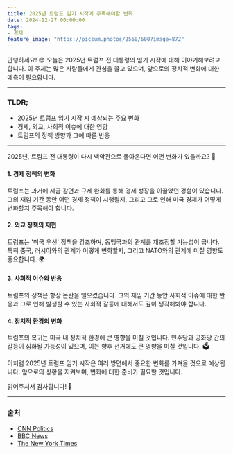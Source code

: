 ```yaml
---
title: 2025년 트럼프 임기 시작에 주목해야할 변화
date: 2024-12-27 00:00:00
tags: 
- 경제
feature_image: "https://picsum.photos/2560/600?image=872"
---
```


안녕하세요! 😊 오늘은 2025년 트럼프 전 대통령의 임기 시작에 대해 이야기해보려고 합니다. 이 주제는 많은 사람들에게 관심을 끌고 있으며, 앞으로의 정치적 변화에 대한 예측이 필요합니다.

---

### TLDR;
- 2025년 트럼프 임기 시작 시 예상되는 주요 변화
- 경제, 외교, 사회적 이슈에 대한 영향
- 트럼프의 정책 방향과 그에 따른 반응

---

2025년, 트럼프 전 대통령이 다시 백악관으로 돌아온다면 어떤 변화가 있을까요? 🤔

#### 1. 경제 정책의 변화
트럼프는 과거에 세금 감면과 규제 완화를 통해 경제 성장을 이끌었던 경험이 있습니다. 그의 재임 기간 동안 어떤 경제 정책이 시행될지, 그리고 그로 인해 미국 경제가 어떻게 변화할지 주목해야 합니다.

#### 2. 외교 정책의 재편
트럼프는 '미국 우선' 정책을 강조하며, 동맹국과의 관계를 재조정할 가능성이 큽니다. 특히 중국, 러시아와의 관계가 어떻게 변화할지, 그리고 NATO와의 관계에 미칠 영향도 중요합니다. 🌍

#### 3. 사회적 이슈와 반응
트럼프의 정책은 항상 논란을 일으켰습니다. 그의 재임 기간 동안 사회적 이슈에 대한 반응과 그로 인해 발생할 수 있는 사회적 갈등에 대해서도 깊이 생각해봐야 합니다.

#### 4. 정치적 환경의 변화
트럼프의 복귀는 미국 내 정치적 환경에 큰 영향을 미칠 것입니다. 민주당과 공화당 간의 갈등이 심화될 가능성이 있으며, 이는 향후 선거에도 큰 영향을 미칠 것입니다. 🗳️

이처럼 2025년 트럼프 임기 시작은 여러 방면에서 중요한 변화를 가져올 것으로 예상됩니다. 앞으로의 상황을 지켜보며, 변화에 대한 준비가 필요할 것입니다. 

읽어주셔서 감사합니다! 🙏

---

### 출처
- [CNN Politics](https://www.cnn.com/politics)
- [BBC News](https://www.bbc.com/news/world-us-canada)
- [The New York Times](https://www.nytimes.com/section/politics)
